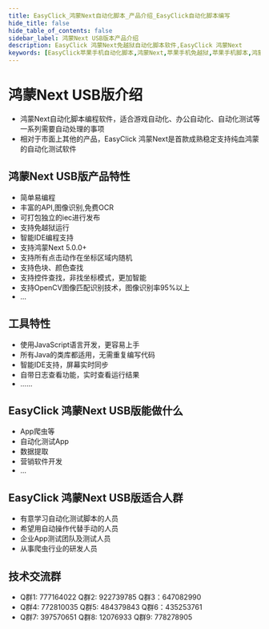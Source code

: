 ```yaml
---
title: EasyClick_鸿蒙Next自动化脚本_产品介绍_EasyClick自动化脚本编写
hide_title: false
hide_table_of_contents: false
sidebar_label: 鸿蒙Next USB版本产品介绍
description: EasyClick 鸿蒙Next免越狱自动化脚本软件,EasyClick 鸿蒙Next
keywords: [EasyClick苹果手机自动化脚本,鸿蒙Next,苹果手机免越狱,苹果手机脚本,鸿蒙Next手机脚本编写,鸿蒙Next手机投屏]
---
```


# 鸿蒙Next USB版介绍
- 鸿蒙Next自动化脚本编程软件，适合游戏自动化、办公自动化、自动化测试等一系列需要自动处理的事项
- 相对于市面上其他的产品，EasyClick 鸿蒙Next是首款成熟稳定支持纯血鸿蒙的自动化测试软件
## 鸿蒙Next USB版产品特性
  * 简单易编程
  * 丰富的API,图像识别,免费OCR
  * 可打包独立的iec进行发布
  * 支持免越狱运行
  * 智能IDE编程支持
  * 支持鸿蒙Next 5.0.0+
  * 支持所有点击动作在坐标区域内随机
  * 支持色块、颜色查找
  * 支持控件查找，非找坐标模式，更加智能
  * 支持OpenCV图像匹配识别技术，图像识别率95%以上
  * ...
    
## 工具特性
  * 使用JavaScript语言开发，更容易上手
  * 所有Java的类库都适用，无需重复编写代码
  * 智能IDE支持，屏幕实时同步
  * 自带日志查看功能，实时查看运行结果
  * ......
    

## EasyClick 鸿蒙Next USB版能做什么
  * App爬虫等
  * 自动化测试App
  * 数据提取
  * 营销软件开发
  * ...

## EasyClick 鸿蒙Next USB版适合人群
  * 有意学习自动化测试脚本的人员
  * 希望用自动操作代替手动的人员
  *  企业App测试团队及测试人员
  * 从事爬虫行业的研发人员


## 技术交流群 
- Q群1: 777164022 Q群2: 922739785 Q群3：647082990
- Q群4: 772810035 Q群5: 484379843 Q群6：435253761
- Q群7: 397570651 Q群8: 12076933 Q群9: 778278905
